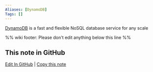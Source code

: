 ```yaml
---
Aliases: [DynamoDB]
Tags: []
---
```

[DynamoDB](https://aws.amazon.com/dynamodb/) is a fast and flexible NoSQL database service for any scale

%% wiki footer: Please don't edit anything below this line %%

## This note in GitHub

<span class="git-footer">[Edit In GitHub](https://github.dev/data-engineering-community/data-engineering-wiki/blob/main/Tools/Amazon%20DynamoDB.md "git-hub-edit-note") | [Copy this note](https://raw.githubusercontent.com/data-engineering-community/data-engineering-wiki/main/Tools/Amazon%20DynamoDB.md "git-hub-copy-note") </span>

